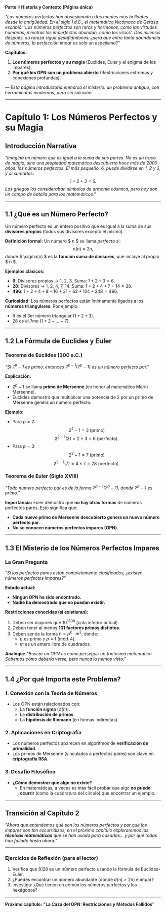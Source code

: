 **Parte I: Historia y Contexto (Página única)**

*"Los números perfectos han obsesionado a las mentes más brillantes desde la antigüedad. En el siglo I d.C., el matemático Nicómaco de Gerasa escribió: 'Los números perfectos son raros y hermosos, como las virtudes humanas; mientras los imperfectos abundan, como los vicios'. Dos milenios después, su rareza sigue desafiándonos: ¿será que entre tanta abundancia de números, la perfección impar es solo un espejismo?"*

**Capítulos:**
1. **Los números perfectos y su magia** (Euclides, Euler y el enigma de los impares).
2. **Por qué los OPN son un problema abierto** (Restricciones extremas y conexiones profundas).

— *Esta página introductoria enmarca el misterio: un problema antiguo, con herramientas modernas, pero sin solución.*

---

# **Capítulo 1: Los Números Perfectos y su Magia**

## **Introducción Narrativa**

*"Imagina un número que es igual a la suma de sus partes. No es un truco de magia, sino una propiedad matemática descubierta hace más de 2000 años: los números perfectos. El más pequeño, 6, puede dividirse en 1, 2 y 3, y al sumarlos:
$$ 1 + 2 + 3 = 6. $$
Los griegos los consideraban símbolos de armonía cósmica, pero hoy son un campo de batalla para los matemáticos."*

---

## **1.1 ¿Qué es un Número Perfecto?**

Un número perfecto es un entero positivo que es igual a la suma de sus **divisores propios** (todos sus divisores excepto él mismo).

**Definición formal:**
Un número $ n $ se llama *perfecto* si:
$$ \sigma(n) = 2n, $$
donde $ \sigma(n) $ es la **función suma de divisores**, que incluye al propio $ n $.

**Ejemplos clásicos:**
- **6**: Divisores propios → 1, 2, 3. Suma: $1 + 2 + 3 = 6$.
- **28**: Divisores → 1, 2, 4, 7, 14. Suma: $1 + 2 + 4 + 7 + 14 = 28$.
- **496**: $1 + 2 + 4 + 8 + 16 + 31 + 62 + 124 + 248 = 496$.

**Curiosidad:**
Los números perfectos están íntimamente ligados a los **números triangulares**. Por ejemplo:
- 6 es el 3er número triangular ($1 + 2 + 3$).
- 28 es el 7mo ($1 + 2 + \dots + 7$).

---

## **1.2 La Fórmula de Euclides y Euler**

### **Teorema de Euclides (300 a.C.)**
*"Si $2^p - 1$ es primo, entonces $2^{p-1}(2^p - 1)$ es un número perfecto par."*

**Explicación:**
- $2^p - 1$ se llama **primo de Mersenne** (en honor al matemático Marin Mersenne).
- Euclides demostró que multiplicar una potencia de 2 por un primo de Mersenne genera un número perfecto.

**Ejemplo:**
- Para $p = 2$:
  $$ 2^2 - 1 = 3 \text{ (primo)} $$
  $$ 2^{2-1} (3) = 2 \times 3 = 6 \text{ (perfecto)}. $$
- Para $p = 3$:
  $$ 2^3 - 1 = 7 \text{ (primo)} $$
  $$ 2^{3-1} (7) = 4 \times 7 = 28 \text{ (perfecto)}. $$

### **Teorema de Euler (Siglo XVIII)**
*"Todo número perfecto par es de la forma $2^{p-1}(2^p - 1)$, donde $2^p - 1$ es primo."*

**Importancia:**
Euler demostró que **no hay otras formas** de números perfectos pares. Esto significa que:
- **Cada nuevo primo de Mersenne descubierto genera un nuevo número perfecto par.**
- **No se conocen números perfectos impares (OPN).**

---

## **1.3 El Misterio de los Números Perfectos Impares**

### **La Gran Pregunta**
*"Si los perfectos pares están completamente clasificados, ¿existen números perfectos impares?"*

**Estado actual:**
- **Ningún OPN ha sido encontrado.**
- **Nadie ha demostrado que no puedan existir.**

**Restricciones conocidas (si existieran):**
1. Deben ser mayores que $10^{1500}$ (cota inferior actual).
2. Deben tener al menos **101 factores primos distintos**.
3. Deben ser de la forma $n = p^k \cdot m^2$, donde:
   - $p$ es primo y $p \equiv 1 \pmod{4}$,
   - $m$ es un entero libre de cuadrados.

**Analogía:**
*"Buscar un OPN es como perseguir un fantasma matemático. Sabemos cómo debería verse, pero nunca lo hemos visto."*

---

## **1.4 ¿Por qué Importa este Problema?**

### **1. Conexión con la Teoría de Números**
- Los OPN están relacionados con:
  - La **función sigma** ($\sigma(n)$).
  - La **distribución de primos**.
  - La **hipótesis de Riemann** (en formas indirectas).

### **2. Aplicaciones en Criptografía**
- Los números perfectos aparecen en algoritmos de **verificación de primalidad**.
- Los primos de Mersenne (vinculados a perfectos pares) son clave en **criptografía RSA**.

### **3. Desafío Filosófico**
- **¿Cómo demostrar que algo no existe?**
  - En matemáticas, a veces es más fácil probar que algo **no puede ocurrir** (como la cuadratura del círculo) que encontrar un ejemplo.

---

## **Transición al Capítulo 2**

*"Ahora que entendemos qué son los números perfectos y por qué los impares son tan escurridizos, en el próximo capítulo exploraremos las **técnicas matemáticas** que se han usado para cazarlos… y por qué todas han fallado hasta ahora."*

---
### **Ejercicios de Reflexión (para el lector)**
1. Verifica que 8128 es un número perfecto usando la fórmula de Euclides-Euler.
2. ¿Puedes encontrar un número abundante (donde $\sigma(n) > 2n$) e impar?
3. Investiga: ¿Qué tienen en común los números perfectos y los hexágonos?

---
**Próximo capítulo:** **"La Caza del OPN: Restricciones y Métodos Fallidos"**
